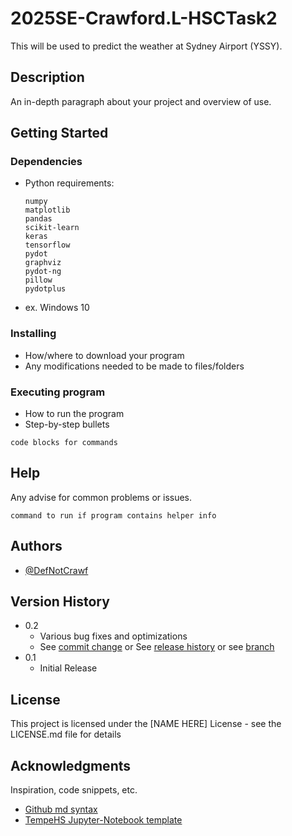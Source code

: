 # 2025SE-Crawford.L-HSCTask2

This will be used to predict the weather at Sydney Airport (YSSY).

## Description

An in-depth paragraph about your project and overview of use.

## Getting Started

### Dependencies

-   Python requirements:

    ```
    numpy
    matplotlib
    pandas
    scikit-learn
    keras
    tensorflow
    pydot
    graphviz
    pydot-ng
    pillow
    pydotplus
    ```

-   ex. Windows 10

### Installing

-   How/where to download your program
-   Any modifications needed to be made to files/folders

### Executing program

-   How to run the program
-   Step-by-step bullets

```
code blocks for commands
```

## Help

Any advise for common problems or issues.

```
command to run if program contains helper info
```

## Authors

-   [@DefNotCrawf](https://github.com/DefNotCrawf)

## Version History

-   0.2
    -   Various bug fixes and optimizations
    -   See [commit change]() or See [release history]() or see [branch]()
-   0.1
    -   Initial Release

## License

This project is licensed under the [NAME HERE] License - see the LICENSE.md file for details

## Acknowledgments

Inspiration, code snippets, etc.

-   [Github md syntax](https://docs.github.com/en/get-started/writing-on-github/getting-started-with-writing-and-formatting-on-github/basic-writing-and-formatting-syntax)
-   [TempeHS Jupyter-Notebook template](https://github.com/TempeHS/TempeHS_Jupyter-Notebook_DevContainer)
